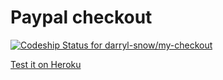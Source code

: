 # Paypal checkout

[ ![Codeship Status for darryl-snow/my-checkout](https://app.codeship.com/projects/6e15d730-db8c-0136-3961-0e25b9fd100f/status?branch=master)](https://app.codeship.com/projects/317771)

[Test it on Heroku](https://my-checkout.herokuapp.com/)
